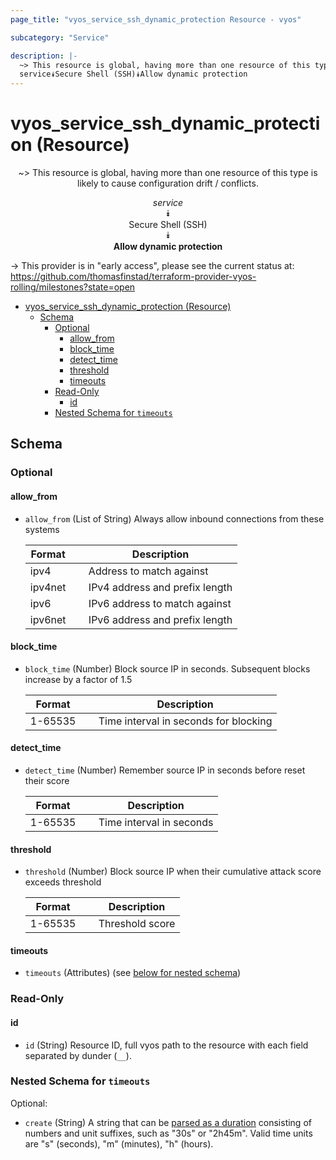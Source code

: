 ```yaml
---
page_title: "vyos_service_ssh_dynamic_protection Resource - vyos"

subcategory: "Service"

description: |-
  ~> This resource is global, having more than one resource of this type is likely to cause configuration drift / conflicts.
  service⯯Secure Shell (SSH)⯯Allow dynamic protection
---
```


# vyos_service_ssh_dynamic_protection (Resource)
<center>

~> This resource is global, having more than one resource of this type is likely to cause configuration drift / conflicts.

*service*  
⯯  
Secure Shell (SSH)  
⯯  
**Allow dynamic protection**


</center>

-> This provider is in "early access", please see the current status at: https://github.com/thomasfinstad/terraform-provider-vyos-rolling/milestones?state=open

<!--TOC-->

- [vyos_service_ssh_dynamic_protection (Resource)](#vyos_service_ssh_dynamic_protection-resource)
  - [Schema](#schema)
    - [Optional](#optional)
      - [allow_from](#allow_from)
      - [block_time](#block_time)
      - [detect_time](#detect_time)
      - [threshold](#threshold)
      - [timeouts](#timeouts)
    - [Read-Only](#read-only)
      - [id](#id)
    - [Nested Schema for `timeouts`](#nested-schema-for-timeouts)

<!--TOC-->

<!-- schema generated by tfplugindocs -->
## Schema

### Optional

#### allow_from
- `allow_from` (List of String) Always allow inbound connections from these systems

    |  Format   &emsp;|  Description                     |
    |-----------|----------------------------------|
    |  ipv4     &emsp;|  Address to match against        |
    |  ipv4net  &emsp;|  IPv4 address and prefix length  |
    |  ipv6     &emsp;|  IPv6 address to match against   |
    |  ipv6net  &emsp;|  IPv6 address and prefix length  |
#### block_time
- `block_time` (Number) Block source IP in seconds. Subsequent blocks increase by a factor of 1.5

    |  Format   &emsp;|  Description                            |
    |-----------|-----------------------------------------|
    |  1-65535  &emsp;|  Time interval in seconds for blocking  |
#### detect_time
- `detect_time` (Number) Remember source IP in seconds before reset their score

    |  Format   &emsp;|  Description               |
    |-----------|----------------------------|
    |  1-65535  &emsp;|  Time interval in seconds  |
#### threshold
- `threshold` (Number) Block source IP when their cumulative attack score exceeds threshold

    |  Format   &emsp;|  Description      |
    |-----------|-------------------|
    |  1-65535  &emsp;|  Threshold score  |
#### timeouts
- `timeouts` (Attributes) (see [below for nested schema](#nestedatt--timeouts))

### Read-Only

#### id
- `id` (String) Resource ID, full vyos path to the resource with each field separated by dunder (`__`).

<a id="nestedatt--timeouts"></a>
### Nested Schema for `timeouts`

Optional:

- `create` (String) A string that can be [parsed as a duration](https://pkg.go.dev/time#ParseDuration) consisting of numbers and unit suffixes, such as &#34;30s&#34; or &#34;2h45m&#34;. Valid time units are &#34;s&#34; (seconds), &#34;m&#34; (minutes), &#34;h&#34; (hours).
